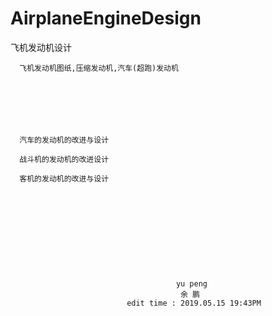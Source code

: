 # AirplaneEngineDesign
飞机发动机设计

      飞机发动机图纸,压缩发动机,汽车(超跑)发动机







      汽车的发动机的改进与设计　

      战斗机的发动机的改进设计 

      客机的发动机的改进与设计  











                                         yu peng
                                          余 鹏
                              edit time : 2019.05.15 19:43PM
